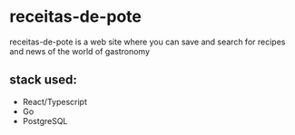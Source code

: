 # receitas-de-pote

receitas-de-pote is a web site where you can save and search for recipes and news of the world of gastronomy

## stack used:
* React/Typescript
* Go
* PostgreSQL